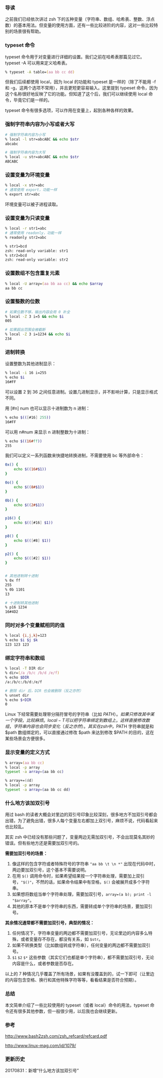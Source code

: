### 导读

之前我们已经依次讲过 zsh 下的五种变量（字符串、数组、哈希表、整数、浮点数）的基本用法。但变量的使用方面，还有一些比较进阶的内容，这对一些比较特别的场景很有帮助。

### typeset 命令

typeset 命令用于对变量进行详细的设置。我们之前在哈希表那篇见过它。typeset -A 可以用来定义哈希表。

```zsh
% typeset -A table=(aa bb cc dd)
```

但我们后续都使用 local，因为 local 的功能和 typeset 是一样的（除了不能用 -f 和 -g，这两个选项不常用），并且更短更容易输入。这里提到 typeset 命令，因为这个名称很好地反映了它的功能。但知道了这个后，我们可以继续使用 local 命令，毕竟它们是一样的。

typeset 命令有很多选项，可以作用在变量上，起到各种各样的效果。

### 强制字符串内容为小写或者大写

```zsh
# 强制字符串内容为小写
% local -l str=abcABC && echo $str
abcabc

# 强制字符串内容为大写
% local -u str=abcABC && echo $str
ABCABC
```

### 设置变量为环境变量

```zsh
% local -x str=abc
# 通常使用 export，功能一样
% export str=abc
```

环境变量可以被子进程读取。

### 设置变量为只读变量

```zsh
% local -r str1=abc
# 通常使用 readonly，功能一样
% readonly str2=abc

% str1=bcd
zsh: read-only variable: str1
% str2=bcd
zsh: read-only variable: str2
```

### 设置数组不包含重复元素

```zsh
% local -U array=(aa bb aa cc) && echo $array
aa bb cc
```

### 设置整数的位数

```zsh
# 如果位数不够，输出内容会用 0 补全
% local -Z 3 i=5 && echo $i
005

# 如果超出范围会被截断
% local -Z 3 i=1234 && echo $i
234
```

### 进制转换

设置整数为其他进制显示：

```zsh
% local -i 16 i=255
% echo $i
16#FF
```

可以设置 2 到 36 之间任意进制。设置几进制显示，并不影响计算，只是显示格式不同。

用 [#n] num 也可以显示十进制数为 n 进制：

```zsh
% echo $(([#16] 255))
16#FF
```

可以用 n#num 来显示 n 进制整数为十进制：

```zsh
% echo $((16#ff))
255
```

我们可以定义一系列函数来快捷地转换进制，不需要使用 bc 等外部命令：

```zsh
0x() {
    echo $((16#$1))
}

0o() {
    echo $((8#$1))
}

0b() {
    echo $((2#$1))
}

p16() {
    echo $(([#16] $1))
}

p8() {
    echo $(([#8] $1))
}

p2() {
    echo $(([#2] $1))
}


# 其他进制转十进制
% 0x ff
255
% 0b 1101
13

# 十进制转其他进制
% p16 1234
16#4D2
```

### 同时对多个变量赋相同的值

```zsh
% local {i,j,k}=123
% echo $i $j $k
123 123 123
```

### 绑定字符串和数组

```zsh
% local -T DIR dir
% dir=(/a /b/c /b/d /e/f)
% echo $DIR
/a:/b/c:/b/d:/e/f

# 删除 dir 后，DIR 也会被删除（反之亦然）
% unset dir
% echo $+DIR
0
```

Linux 下经常需要处理带分隔符冒号的字符串（比如 $PATH）。如果只修改其中某一个字段，比较麻烦。local -T 可以把字符串绑定到数组上，这样直接修改数组，字符串内容也会同步变化（反之亦然）。其实在 zsh 中，$PATH 字符串就是和 $path 数组绑定的，可以直接通过修改 $path 来达到修改 $PATH 的目的，这在某些场景会方便很多。

### 显示变量的定义方式

```zsh
% array=(aa bb cc)
% local -p array
typeset -a array=(aa bb cc)

% array+=(dd)
% local -p array
typeset -a array=(aa bb cc dd)
```

### 什么地方该加双引号

用过 bash 的读者大概会对里边的双引号印象比较深刻，很多地方不加双引号都会出错，为了避免出错，很多人每个变量左右都加上双引号，麻烦不说，代码看起来也比较乱。

其实 zsh 中已经没有那些问题了，变量两边无需加双引号，不会出现莫名其妙的错误。但有些地方还是需要加双引号的。

**需要加双引号的场景：**

1. 像这样的包含字符或者特殊符号的字符串 `"aa bb \t \n *"` 出现在代码中时，两边要加双引号，这个基本不需要说明。
2. 在用 `$()` 调用命令时，如果希望结果按一个字符串处理，需要加上双引号，`"$()"`，不然的话，如果命令结果中有空格，`$()` 会被展开成多个字符串。
3. 如果想将数组当单个字符串处理，需要加双引号，`array=(a b); print -l "$array"`。
4. 其他的原本不是单个字符串的东西，需要转成单个字符串的场景，要加双引号。

**其余情况通常都不需要加双引号，典型的情况：**

1. 任何情况下，字符串变量的两边都不需要加双引号，无论里边的内容多么特殊，或者变量存不存在，都没有关系，如 `$str`。
2. 如果不转换类型（比如数组转成字符串），任何变量的两边都不需要加双引号。
3. `$1` `$2` `$*` 这些参数（其实它们也都是单个字符串），都不需要加双引号，无论内容是什么，或者参数是否存在。

以上的 7 种情况几乎覆盖了所有场景，如果有没覆盖到的，试一下即可（让里边的内容包含空格、换行和其他特殊字符等等，看看结果是否符合预期）。

### 总结

本文简单介绍了一些比较使用的 typeset（或者 local）命令的用法，typeset 命令还有很多其他参数，但一般很少用，以后我也会继续更新。

### 参考

http://www.bash2zsh.com/zsh_refcard/refcard.pdf

http://www.linux-mag.com/id/1079/

### 更新历史

20170831：新增“什么地方该加双引号”
